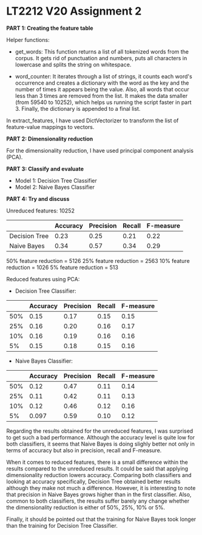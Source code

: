 # LT2212 V20 Assignment 2


**PART 1: Creating the feature table**

Helper functions:
- get_words: This function returns a list of all tokenized words from the corpus. It gets rid of punctuation and numbers, puts all characters in lowercase and splits the string on whitespace. 

- word_counter: It iterates through a list of strings, it counts each word's occurrence and creates a dictionary with the word as the key and the number of times it appears being the value. Also, all words that occur less than 3 times are removed from the list. It makes the data smaller (from 59540 to 10252), which helps us running the script faster in part 3. Finally, the dictionary is appended to a final list.


In extract_features, I have used DictVectorizer to transform the list of feature-value mappings to vectors.



**PART 2: Dimensionality reduction**

For the dimensionality reduction, I have used principal component analysis (PCA). 



**PART 3: Classify and evaluate**

- Model 1: Decision Tree Classifier
- Model 2: Naive Bayes Classifier



**PART 4: Try and discuss**

Unreduced features: 10252

|               | Accuracy | Precision | Recall | F-measure |
|---------------|----------|-----------|--------|-----------|
| Decision Tree | 0.23     | 0.25      | 0.21   | 0.22      |
| Naive Bayes   | 0.34     | 0.57      | 0.34   | 0.29      |



50% feature reduction = 5126
25% feature reduction = 2563
10% feature reduction = 1026
5% feature reduction = 513



Reduced features using PCA:
- Decision Tree Classifier:

|     | Accuracy | Precision | Recall | F-measure |
|-----|----------|-----------|--------|-----------|
| 50% | 0.15     | 0.17      | 0.15   | 0.15      |
| 25% | 0.16     | 0.20      | 0.16   | 0.17      |
| 10% | 0.16     | 0.19      | 0.16   | 0.16      |
| 5%  | 0.15     | 0.18      | 0.15   | 0.16      |



- Naive Bayes Classifier:

|     | Accuracy | Precision | Recall | F-measure |
|-----|----------|-----------|--------|-----------|
| 50% | 0.12     | 0.47      | 0.11   | 0.14      |
| 25% | 0.11     | 0.42      | 0.11   | 0.13      |
| 10% | 0.12     | 0.46      | 0.12   | 0.16      |
| 5%  | 0.097    | 0.59      | 0.10   | 0.12      |



Regarding the results obtained for the unreduced features, I was surprised to get such a bad performance. Although the accuracy level is quite low for both classifiers, it seems that Naive Bayes is doing slighly better not only in terms of accuracy but also in precision, recall and F-measure. 

When it comes to reduced features, there is a small difference within the results compared to the unreduced results. It could be said that applying dimensionality reduction lowers accuracy. Comparing both classifiers and looking at accuracy specifically, Decision Tree obtained better results although they make not much a difference. However, it is interesting to note that precision in Naive Bayes grows higher than in the first classifier. Also, common to both classifiers, the results suffer barely any change whether the dimensionality reduction is either of 50%, 25%, 10% or 5%. 

Finally, it should be pointed out that the training for Naive Bayes took longer than the training for Decision Tree Classifier.


